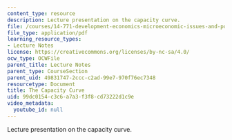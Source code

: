 ```yaml
---
content_type: resource
description: Lecture presentation on the capacity curve.
file: /courses/14-771-development-economics-microeconomic-issues-and-policy-models-fall-2008/99dc0154c3c6a7a3f3f8cd73222d1c9e_lec2.pdf
file_type: application/pdf
learning_resource_types:
- Lecture Notes
license: https://creativecommons.org/licenses/by-nc-sa/4.0/
ocw_type: OCWFile
parent_title: Lecture Notes
parent_type: CourseSection
parent_uid: 49831747-2ccc-c2ad-99e7-970f76ec7348
resourcetype: Document
title: The Capacity Curve
uid: 99dc0154-c3c6-a7a3-f3f8-cd73222d1c9e
video_metadata:
  youtube_id: null
---
```

Lecture presentation on the capacity curve.
